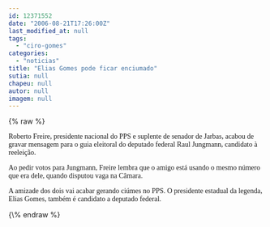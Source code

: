 ```yaml
---
id: 12371552
date: "2006-08-21T17:26:00Z"
last_modified_at: null
tags:
  - "ciro-gomes"
categories:
  - "noticias"
title: "Elias Gomes pode ficar enciumado"
sutia: null
chapeu: null
autor: null
imagem: null
---
```

{\% raw %}
<p><P><FONT face=Verdana>Roberto Freire, presidente nacional do PPS e suplente de senador de Jarbas, acabou de gravar mensagem para o guia eleitoral do deputado federal Raul Jungmann, candidato à reeleição.</FONT></P></p>
<p><P><FONT face=Verdana>Ao pedir votos para Jungmann, Freire lembra que o amigo está usando o mesmo número que era dele, quando disputou vaga na Câmara.</FONT></P></p>
<p><P><FONT face=Verdana>A amizade dos dois vai acabar gerando ciúmes no PPS. O presidente estadual da legenda, Elias Gomes, também é candidato a deputado federal.</FONT></P> </p>
{\% endraw %}